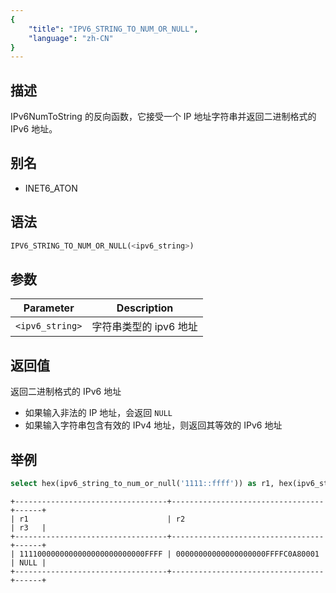 ```yaml
---
{
    "title": "IPV6_STRING_TO_NUM_OR_NULL",
    "language": "zh-CN"
}
---
```


<!-- 
Licensed to the Apache Software Foundation (ASF) under one
or more contributor license agreements.  See the NOTICE file
distributed with this work for additional information
regarding copyright ownership.  The ASF licenses this file
to you under the Apache License, Version 2.0 (the
"License"); you may not use this file except in compliance
with the License.  You may obtain a copy of the License at
  http://www.apache.org/licenses/LICENSE-2.0
Unless required by applicable law or agreed to in writing,
software distributed under the License is distributed on an
"AS IS" BASIS, WITHOUT WARRANTIES OR CONDITIONS OF ANY
KIND, either express or implied.  See the License for the
specific language governing permissions and limitations
under the License.
-->

## 描述
IPv6NumToString 的反向函数，它接受一个 IP 地址字符串并返回二进制格式的 IPv6 地址。

## 别名
- INET6_ATON

## 语法
```sql
IPV6_STRING_TO_NUM_OR_NULL(<ipv6_string>)
```

## 参数
| Parameter | Description                                      |
|-----------|--------------------------------------------------|
| `<ipv6_string>`      | 字符串类型的 ipv6 地址  |

## 返回值
返回二进制格式的 IPv6 地址
- 如果输入非法的 IP 地址，会返回 `NULL`
- 如果输入字符串包含有效的 IPv4 地址，则返回其等效的 IPv6 地址

## 举例
```sql
select hex(ipv6_string_to_num_or_null('1111::ffff')) as r1, hex(ipv6_string_to_num_or_null('192.168.0.1')) as r2, hex(ipv6_string_to_num_or_null('notaaddress')) as r3;
```
```text
+----------------------------------+----------------------------------+------+
| r1                               | r2                               | r3   |
+----------------------------------+----------------------------------+------+
| 1111000000000000000000000000FFFF | 00000000000000000000FFFFC0A80001 | NULL |
+----------------------------------+----------------------------------+------+
```
